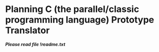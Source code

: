 # Planning C (the parallel/classic programming language) Prototype Translator 

***Please read file !readme.txt***